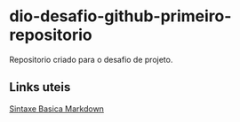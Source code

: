 # dio-desafio-github-primeiro-repositorio
Repositorio criado para o desafio de projeto.

## Links uteis
[Sintaxe Basica  Markdown](https://markdownguide.org/basic-syntax/)
